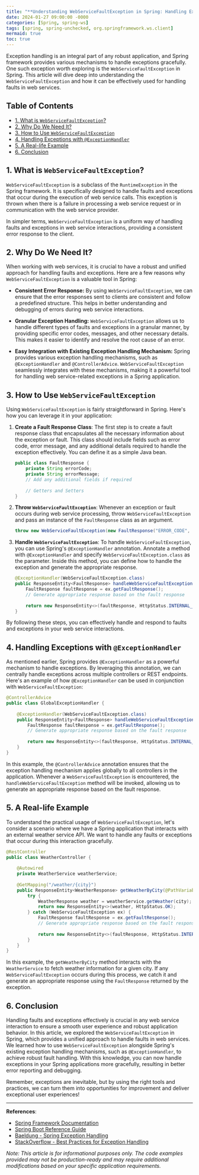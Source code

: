 ```yaml
---
title: "**Understanding WebServiceFaultException in Spring: Handling Exceptions with Ease**"
date: 2024-01-27 09:00:00 -0000
categories: [Spring, spring-ws]
tags: [spring, spring-unchecked, org.springframework.ws.client]
mermaid: true
toc: true
---
```



Exception handling is an integral part of any robust application, and Spring framework provides various mechanisms to handle exceptions gracefully. One such exception worth exploring is the `WebServiceFaultException` in Spring. This article will dive deep into understanding the `WebServiceFaultException` and how it can be effectively used for handling faults in web services.

## Table of Contents
- [1. What is `WebServiceFaultException`?](#1-what-is-webservicefaultexception)
- [2. Why Do We Need It?](#2-why-do-we-need-it)
- [3. How to Use `WebServiceFaultException`](#3-how-to-use-webservicefaultexception)
- [4. Handling Exceptions with `@ExceptionHandler`](#4-handling-exceptions-with-@exceptionhandler)
- [5. A Real-life Example](#5-a-real-life-example)
- [6. Conclusion](#6-conclusion)

## 1. What is `WebServiceFaultException`?

`WebServiceFaultException` is a subclass of the `RuntimeException` in the Spring framework. It is specifically designed to handle faults and exceptions that occur during the execution of web service calls. This exception is thrown when there is a failure in processing a web service request or in communication with the web service provider.

In simpler terms, `WebServiceFaultException` is a uniform way of handling faults and exceptions in web service interactions, providing a consistent error response to the client.

## 2. Why Do We Need It?

When working with web services, it is crucial to have a robust and unified approach for handling faults and exceptions. Here are a few reasons why `WebServiceFaultException` is a valuable tool in Spring:

- **Consistent Error Response:** By using `WebServiceFaultException`, we can ensure that the error responses sent to clients are consistent and follow a predefined structure. This helps in better understanding and debugging of errors during web service interactions.

- **Granular Exception Handling:** `WebServiceFaultException` allows us to handle different types of faults and exceptions in a granular manner, by providing specific error codes, messages, and other necessary details. This makes it easier to identify and resolve the root cause of an error.

- **Easy Integration with Existing Exception Handling Mechanism:** Spring provides various exception handling mechanisms, such as `@ExceptionHandler` and `@ControllerAdvice`. `WebServiceFaultException` seamlessly integrates with these mechanisms, making it a powerful tool for handling web service-related exceptions in a Spring application.

## 3. How to Use `WebServiceFaultException`

Using `WebServiceFaultException` is fairly straightforward in Spring. Here's how you can leverage it in your application:

1. **Create a Fault Response Class**: The first step is to create a fault response class that encapsulates all the necessary information about the exception or fault. This class should include fields such as error code, error message, and any additional details required to handle the exception effectively. You can define it as a simple Java bean.

    ```java
    public class FaultResponse {
        private String errorCode;
        private String errorMessage;
        // Add any additional fields if required
        
        // Getters and Setters
    }
    ```

2. **Throw `WebServiceFaultException`**: Whenever an exception or fault occurs during web service processing, throw `WebServiceFaultException` and pass an instance of the `FaultResponse` class as an argument.

    ```java
    throw new WebServiceFaultException(new FaultResponse("ERROR_CODE", "An error occurred while processing the request."));
    ```

3. **Handle `WebServiceFaultException`**: To handle `WebServiceFaultException`, you can use Spring's `@ExceptionHandler` annotation. Annotate a method with `@ExceptionHandler` and specify `WebServiceFaultException.class` as the parameter. Inside this method, you can define how to handle the exception and generate the appropriate response.

    ```java
    @ExceptionHandler(WebServiceFaultException.class)
    public ResponseEntity<FaultResponse> handleWebServiceFaultException(WebServiceFaultException ex) {
        FaultResponse faultResponse = ex.getFaultResponse();
        // Generate appropriate response based on the fault response
        
        return new ResponseEntity<>(faultResponse, HttpStatus.INTERNAL_SERVER_ERROR);
    }
    ```

By following these steps, you can effectively handle and respond to faults and exceptions in your web service interactions.

## 4. Handling Exceptions with `@ExceptionHandler`

As mentioned earlier, Spring provides `@ExceptionHandler` as a powerful mechanism to handle exceptions. By leveraging this annotation, we can centrally handle exceptions across multiple controllers or REST endpoints. Here's an example of how `@ExceptionHandler` can be used in conjunction with `WebServiceFaultException`:

```java
@ControllerAdvice
public class GlobalExceptionHandler {
    
    @ExceptionHandler(WebServiceFaultException.class)
    public ResponseEntity<FaultResponse> handleWebServiceFaultException(WebServiceFaultException ex) {
        FaultResponse faultResponse = ex.getFaultResponse();
        // Generate appropriate response based on the fault response
        
        return new ResponseEntity<>(faultResponse, HttpStatus.INTERNAL_SERVER_ERROR);
    }
}
```

In this example, the `@ControllerAdvice` annotation ensures that the exception handling mechanism applies globally to all controllers in the application. Whenever a `WebServiceFaultException` is encountered, the `handleWebServiceFaultException` method will be invoked, allowing us to generate an appropriate response based on the fault response.

## 5. A Real-life Example

To understand the practical usage of `WebServiceFaultException`, let's consider a scenario where we have a Spring application that interacts with an external weather service API. We want to handle any faults or exceptions that occur during this interaction gracefully.

```java
@RestController
public class WeatherController {
    
    @Autowired
    private WeatherService weatherService;
    
    @GetMapping("/weather/{city}")
    public ResponseEntity<WeatherResponse> getWeatherByCity(@PathVariable String city) {
        try {
            WeatherResponse weather = weatherService.getWeather(city);
            return new ResponseEntity<>(weather, HttpStatus.OK);
        } catch (WebServiceFaultException ex) {
            FaultResponse faultResponse = ex.getFaultResponse();
            // Generate appropriate response based on the fault response
            
            return new ResponseEntity<>(faultResponse, HttpStatus.INTERNAL_SERVER_ERROR);
        }
    }
}
```

In this example, the `getWeatherByCity` method interacts with the `WeatherService` to fetch weather information for a given city. If any `WebServiceFaultException` occurs during this process, we catch it and generate an appropriate response using the `FaultResponse` returned by the exception.

## 6. Conclusion

Handling faults and exceptions effectively is crucial in any web service interaction to ensure a smooth user experience and robust application behavior. In this article, we explored the `WebServiceFaultException` in Spring, which provides a unified approach to handle faults in web services. We learned how to use `WebServiceFaultException` alongside Spring's existing exception handling mechanisms, such as `@ExceptionHandler`, to achieve robust fault handling. With this knowledge, you can now handle exceptions in your Spring applications more gracefully, resulting in better error reporting and debugging.

Remember, exceptions are inevitable, but by using the right tools and practices, we can turn them into opportunities for improvement and deliver exceptional user experiences!

---

**References**:

- [Spring Framework Documentation](https://docs.spring.io/spring-framework/docs/current/reference/html/index.html)
- [Spring Boot Reference Guide](https://docs.spring.io/spring-boot/docs/current/reference/htmlsingle/)
- [Baeldung - Spring Exception Handling](https://www.baeldung.com/exception-handling-for-rest-with-spring)
- [StackOverflow - Best Practices for Exception Handling](https://stackoverflow.com/questions/7252077/what-are-the-best-practices-for-exceptions-handling-in-the-spring-framework)

*Note: This article is for informational purposes only. The code examples provided may not be production-ready and may require additional modifications based on your specific application requirements.*